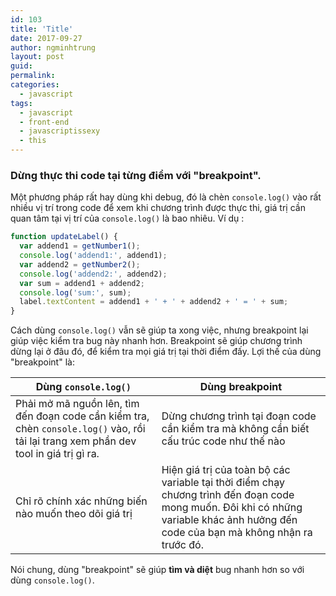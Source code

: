 ```yaml
---
id: 103
title: 'Title'
date: 2017-09-27
author: ngminhtrung
layout: post
guid: 
permalink: 
categories:
  - javascript
tags:
  - javascript
  - front-end
  - javascriptissexy
  - this
---
```


### Dừng thực thi code tại từng điểm với "breakpoint". 

Một phương pháp rất hay dùng khi debug, đó là chèn `console.log()` vào rất nhiều vị trí trong code để xem khi chương trình được thực thi, giá trị cần quan tâm tại vị trí của `console.log()` là bao nhiêu. Ví dụ : 
```js
function updateLabel() {
  var addend1 = getNumber1();
  console.log('addend1:', addend1);
  var addend2 = getNumber2();
  console.log('addend2:', addend2);
  var sum = addend1 + addend2;
  console.log('sum:', sum);
  label.textContent = addend1 + ' + ' + addend2 + ' = ' + sum;
}
```
Cách dùng `console.log()` vẫn sẽ giúp ta xong việc, nhưng breakpoint lại giúp việc kiểm tra bug này nhanh hơn. Breakpoint sẽ giúp chương trình dừng lại ở đâu đó, để kiểm tra mọi giá trị tại thời điểm đấy. Lợi thế của dùng "breakpoint" là:

| Dùng `console.log()`  | Dùng breakpoint |
|---                    |---              |
|Phải mở mã nguồn lên, tìm đến đoạn code cần kiểm tra, chèn `console.log()` vào, rồi tải lại trang xem phần dev tool in giá trị gì ra. | Dừng chương trình tại đoạn code cần kiểm tra mà không cần biết cấu trúc code như thế nào |
| Chỉ rõ chính xác những biến nào muốn theo dõi giá trị | Hiện giá trị của toàn bộ các variable tại thời điểm chạy chương trình đến đoạn code mong muốn. Đôi khi có những variable khác ảnh hưởng đến code của bạn mà không nhận ra trước đó. |

Nói chung, dùng "breakpoint" sẽ giúp **tìm và diệt** bug nhanh hơn so với dùng `console.log()`. 